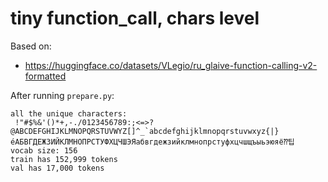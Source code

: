 # tiny function_call, chars level

Based on:

- https://huggingface.co/datasets/VLegio/ru_glaive-function-calling-v2-formatted

After running `prepare.py`:

```text
all the unique characters: 
 !"#$%&'()*+,-./0123456789:;<=>?@ABCDEFGHIJKLMNOPQRSTUVWYZ[]^_`abcdefghijklmnopqrstuvwxyz{|}éАБВГДЕЖЗИЙКЛМНОПРСТУФХЦЧШЭЯабвгдежзийклмнопрстуфхцчшщъыьэюяё⁇팁
vocab size: 156
train has 152,999 tokens
val has 17,000 tokens
```
